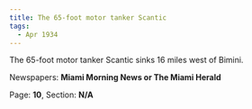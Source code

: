 ```yaml
---  
title: The 65-foot motor tanker Scantic  
tags:  
  - Apr 1934  
---  
```

  
The 65-foot motor tanker Scantic sinks 16 miles west of Bimini.  
  
Newspapers: **Miami Morning News or The Miami Herald**  
  
Page: **10**, Section: **N/A** 
